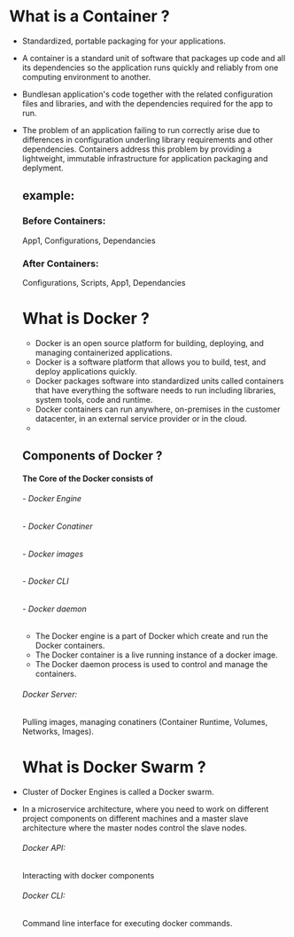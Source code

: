 # What is a Container ?

* Standardized, portable packaging for your applications.
* A container is a standard unit of software that packages up code and all its dependencies so the application runs quickly and reliably from one computing   environment to another.
* Bundlesan application's code together with the related configuration files and libraries, and with the dependencies required for the app to run.
* The problem of an application failing to run correctly arise due to differences in configuration underling library requirements and other dependencies.     Containers address this problem by providing a lightweight, immutable infrastructure for application packaging and deplyment.

  example:
  -------
  
  ### Before Containers:
  App1, Configurations, Dependancies
  
  ### After Containers:
  Configurations, Scripts, App1, Dependancies
  
  # What is Docker ?
  * Docker is an open source platform for building, deploying, and managing containerized applications.
  * Docker is a software platform that allows you to build, test, and deploy applications quickly.
  * Docker packages software into standardized units called containers that have everything the software needs to run including libraries, system tools,       code and runtime.
  * Docker containers can run anywhere, on-premises in the customer datacenter, in an external service provider or in the cloud.
  * 

  ## Components of Docker ?
  #### The Core of the Docker consists of
  ###### - Docker Engine
  ###### - Docker Conatiner
  ###### - Docker images
  ###### - Docker CLI
  ###### - Docker daemon
  
  * The Docker engine is a part of Docker which create and run the Docker containers.
  * The Docker container is a live running instance of a docker image.
  * The Docker daemon process is used to control and manage the containers.

   ###### Docker Server:
   Pulling images, managing conatiners (Container Runtime, Volumes, Networks, Images).
   
   # What is Docker Swarm ?

* Cluster of Docker Engines is called a Docker swarm.
* In a microservice architecture, where you need to work on different project components on different machines and a master slave architecture where the master nodes control the slave nodes.


   ###### Docker API: 
   Interacting with docker components

   ###### Docker CLI:
   Command line interface for executing docker commands.

